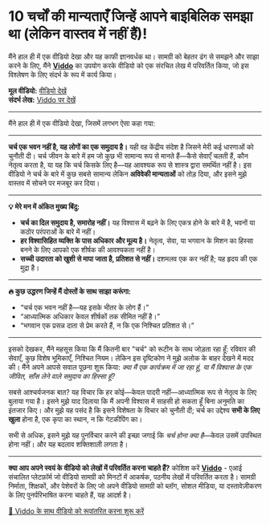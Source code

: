 # 10 चर्चों की मान्यताएँ जिन्हें आपने बाइबिलिक समझा था (लेकिन वास्तव में नहीं हैं)!

मैंने हाल ही में एक वीडियो देखा और यह काफी ज्ञानवर्धक था। सामग्री को बेहतर ढंग से समझने और साझा करने के लिए, मैंने **[Viddo](https://viddo.pro/)** का उपयोग करके वीडियो को एक संरचित लेख में परिवर्तित किया, जो इस विश्लेषण के लिए संदर्भ के रूप में कार्य किया।

**मूल वीडियो:** [वीडियो देखें](https://www.youtube.com/watch?v=gK6s6xnANpw)  
**संदर्भ लेख:** [Viddo पर देखें](https://viddo.pro/zh/video-result/155e1aab-7ba7-4729-8766-46d4e690e39b)

---

मैंने हाल ही में एक वीडियो देखा, जिसमें लगभग ऐसा कहा गया:

---

**चर्च एक भवन नहीं है, यह लोगों का एक समुदाय है।** यही वह केंद्रीय संदेश है जिसने मेरी कई धारणाओं को चुनौती दी। चर्च जीवन के बारे में हम जो कुछ भी सामान्य रूप से मानते हैं—कैसे सेवाएँ चलती हैं, कौन नेतृत्व करता है, या यह कि चर्च किसके लिए है—यह आवश्यक रूप से शास्त्र द्वारा समर्थित नहीं है। इस वीडियो ने चर्च के बारे में कुछ सबसे सामान्य लेकिन **अविवेकी मान्यताओं** को तोड़ दिया, और इसने मुझे वास्तव में सोचने पर मजबूर कर दिया।

---

**💡 मेरे मन में अंकित मुख्य बिंदु:**

- **चर्च का दिल समुदाय है, समारोह नहीं।** यह विश्वास में बढ़ने के लिए एकत्र होने के बारे में है, भवनों या कठोर परंपराओं के बारे में नहीं।
- **हर विश्वासिहित व्यक्ति के पास अधिकार और मूल्य है।** नेतृत्व, सेवा, या भगवान के मिशन का हिस्सा बनने के लिए आपको एक शीर्षक की आवश्यकता नहीं है।
- **सच्ची उदारता को खुशी से मापा जाता है, प्रतिशत से नहीं।** दशमलव एक कर नहीं है; यह हृदय की एक मुद्रा है।

---

**🔥 कुछ उद्धरण जिन्हें मैं दोस्तों के साथ साझा करूंगा:**

- “चर्च एक भवन नहीं है—यह इसके भीतर के लोग हैं।” 
- “आध्यात्मिक अधिकार केवल शीर्षकों तक सीमित नहीं है।” 
- “भगवान एक प्रसन्न दाता से प्रेम करते हैं, न कि एक निश्चित प्रतिशत से।”

---

इसको देखकर, मैंने महसूस किया कि मैं कितनी बार "चर्च" को रूटीन के साथ जोड़ता रहा हूँ: रविवार की सेवाएँ, कुछ विशेष भूमिकाएँ, निश्चित नियम। लेकिन इस दृष्टिकोण ने मुझे अलोक के बाहर देखने में मदद की। मैंने अपने आपसे सवाल पूछना शुरू किया: *क्या मैं एक कार्यक्रम में जा रहा हूं, या मैं विश्वास के एक जीवित, साँस लेने वाले समुदाय का हिस्सा हूं?*

सबसे आश्चर्यजनक बात? यह विचार कि हर कोई—केवल पादरी नहीं—आध्यात्मिक रूप से नेतृत्व के लिए बुलाया गया है। इसने मुझे याद दिलाया कि मैं अपनी विश्वास में साहसी हो सकता हूँ बिना अनुमति का इंतजार किए। और मुझे यह पसंद है कि इसने विशेषता के विचार को चुनौती दी; चर्च का उद्देश्य **सभी के लिए खुला** होना है, एक कृपा का स्थान, न कि गेटकीपिंग का।

सभी से अधिक, इसने मुझे यह पुनर्विचार करने की इच्छा जगाई कि *चर्च होना क्या है*—केवल उसमें उपस्थित होना नहीं। और यह बदलाव शक्तिशाली लगता है।

---

**क्या आप अपने स्वयं के वीडियो को लेखों में परिवर्तित करना चाहते हैं?** कोशिश करें **[Viddo](https://viddo.pro/)** - एआई संचालित प्लेटफ़ॉर्म जो वीडियो सामग्री को मिनटों में आकर्षक, पठनीय लेखों में परिवर्तित करता है। सामग्री निर्माता, शिक्षकों, और पेशेवरों के लिए जो अपने वीडियो सामग्री को ब्लॉग, सोशल मीडिया, या दस्तावेज़ीकरण के लिए पुनर्परिभाषित करना चाहते हैं, यह आदर्श है।

[🚀 Viddo के साथ वीडियो को रूपांतरित करना शुरू करें](https://viddo.pro/)
